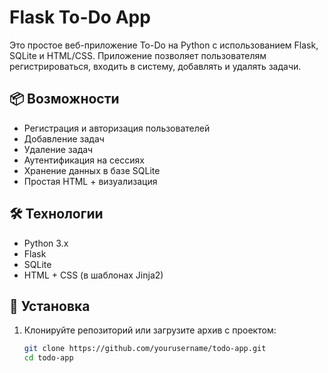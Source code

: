 # Flask To-Do App

Это простое веб-приложение To-Do на Python с использованием Flask, SQLite и HTML/CSS. Приложение позволяет пользователям регистрироваться, входить в систему, добавлять и удалять задачи.

## 📦 Возможности

- Регистрация и авторизация пользователей
- Добавление задач
- Удаление задач
- Аутентификация на сессиях
- Хранение данных в базе SQLite
- Простая HTML + визуализация

## 🛠️ Технологии

- Python 3.x
- Flask
- SQLite
- HTML + CSS (в шаблонах Jinja2)

## 🚀 Установка

1. Клонируйте репозиторий или загрузите архив с проектом:

   ```bash
   git clone https://github.com/yourusername/todo-app.git
   cd todo-app
